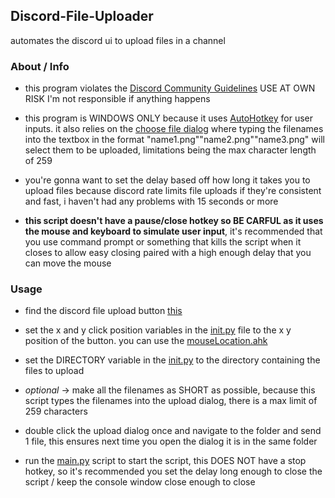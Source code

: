 ## Discord-File-Uploader
automates the discord ui to upload files in a channel

### About / Info

 - this program violates the [Discord Community Guidelines](https://discord.com/guidelines) USE AT OWN RISK I'm not responsible if anything happens

 - this program is WINDOWS ONLY because it uses [AutoHotkey](https://www.autohotkey.com/) for user inputs. it also relies on the [choose file dialog](images/fileDialog.png) where typing the filenames into the textbox in the format "name1.png""name2.png""name3.png" will select them to be uploaded, limitations being the max character length of 259

 - you're gonna want to set the delay based off how long it takes you to upload files because discord rate limits file uploads if they're consistent and fast, i haven't had any problems with 15 seconds or more 

 - **this script doesn't have a pause/close hotkey so BE CARFUL as it uses the mouse and keyboard to simulate user input**, it's recommended that you use command prompt or something that kills the script when it closes to allow easy closing paired with a high enough delay that you can move the mouse

### Usage

 - find the discord file upload button [this](images/button.png)

 - set the x and y click position variables in the [init.py](src/__init__.py) file to the x y position of the button. you can use the [mouseLocation.ahk](src/scripts/mouseLocation.ahk)

 - set the DIRECTORY variable in the [init.py](src/__init__.py) to the directory containing the files to upload

 - *optional* -> make all the filenames as SHORT as possible, because this script types the filenames into the upload dialog, there is a max limit of 259 characters

 - double click the upload dialog once and navigate to the folder and send 1 file, this ensures next time you open the dialog it is in the same folder

 - run the [main.py](src/__main__.py) script to start the script, this DOES NOT have a stop hotkey, so it's recommended you set the delay long enough to close the script / keep the console window close enough to close
